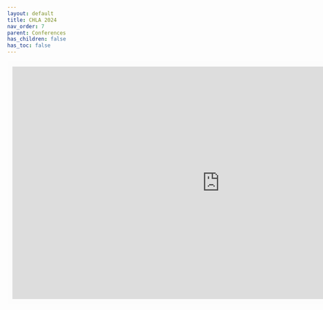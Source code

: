 ```yaml
---
layout: default
title: CHLA 2024  
nav_order: 7
parent: Conferences
has_children: false
has_toc: false
---
```


<iframe width="960" height="540" frameborder="0" marginheight="0" marginwidth="0" style="border:12px solid  #fcfcfc" src="https://meginwinnipeg.github.io/slides/chla2024.html"></iframe>  